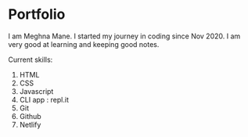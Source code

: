 
# Portfolio

I am Meghna Mane. I started my journey in coding since Nov 2020. 
I am very good at learning and keeping good notes.

Current skills:
1. HTML
1. CSS
1. Javascript
1. CLI app : repl.it
1. Git
1. Github
1. Netlify


